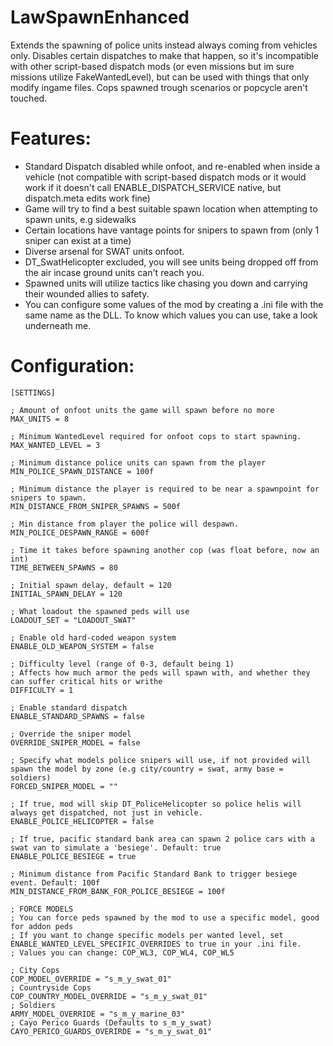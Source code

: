 # LawSpawnEnhanced
Extends the spawning of police units instead always coming from vehicles only. Disables certain dispatches to make that happen, so it's incompatible with other
script-based dispatch mods (or even missions but im sure missions utilize FakeWantedLevel), but can be used with things that only modify ingame files.
Cops spawned trough scenarios or popcycle aren't touched.

# Features:
* Standard Dispatch disabled while onfoot, and re-enabled when inside a vehicle (not compatible with script-based dispatch mods or it would work if it doesn't call ENABLE_DISPATCH_SERVICE native, but dispatch.meta edits work fine)
* Game will try to find a best suitable spawn location when attempting to spawn units, e.g sidewalks
* Certain locations have vantage points for snipers to spawn from (only 1 sniper can exist at a time)
* Diverse arsenal for SWAT units onfoot.
* DT_SwatHelicopter excluded, you will see units being dropped off from the air incase ground units can't reach you.
* Spawned units will utilize tactics like chasing you down and carrying their wounded allies to safety.
* You can configure some values of the mod by creating a .ini file with the same name as the DLL. To know which values you can use, take a look underneath me.

# Configuration:

```
[SETTINGS]

; Amount of onfoot units the game will spawn before no more
MAX_UNITS = 8

; Minimum WantedLevel required for onfoot cops to start spawning.
MAX_WANTED_LEVEL = 3

; Minimum distance police units can spawn from the player
MIN_POLICE_SPAWN_DISTANCE = 100f

; Minimum distance the player is required to be near a spawnpoint for snipers to spawn.
MIN_DISTANCE_FROM_SNIPER_SPAWNS = 500f

; Min distance from player the police will despawn.
MIN_POLICE_DESPAWN_RANGE = 600f

; Time it takes before spawning another cop (was float before, now an int)
TIME_BETWEEN_SPAWNS = 80

; Initial spawn delay, default = 120
INITIAL_SPAWN_DELAY = 120

; What loadout the spawned peds will use
LOADOUT_SET = "LOADOUT_SWAT"

; Enable old hard-coded weapon system
ENABLE_OLD_WEAPON_SYSTEM = false

; Difficulty level (range of 0-3, default being 1)
; Affects how much armor the peds will spawn with, and whether they can suffer critical hits or writhe
DIFFICULTY = 1

; Enable standard dispatch
ENABLE_STANDARD_SPAWNS = false

; Override the sniper model
OVERRIDE_SNIPER_MODEL = false

; Specify what models police snipers will use, if not provided will spawn the model by zone (e.g city/country = swat, army base = soldiers)
FORCED_SNIPER_MODEL = ""

; If true, mod will skip DT_PoliceHelicopter so police helis will always get dispatched, not just in vehicle.
ENABLE_POLICE_HELICOPTER = false

; If true, pacific standard bank area can spawn 2 police cars with a swat van to simulate a 'besiege'. Default: true
ENABLE_POLICE_BESIEGE = true

; Minimum distance from Pacific Standard Bank to trigger besiege event. Default: 100f
MIN_DISTANCE_FROM_BANK_FOR_POLICE_BESIEGE = 100f

; FORCE MODELS
; You can force peds spawned by the mod to use a specific model, good for addon peds
; If you want to change specific models per wanted level, set ENABLE_WANTED_LEVEL_SPECIFIC_OVERRIDES to true in your .ini file.
; Values you can change: COP_WL3, COP_WL4, COP_WL5

; City Cops
COP_MODEL_OVERRIDE = "s_m_y_swat_01"
; Countryside Cops
COP_COUNTRY_MODEL_OVERRIDE = "s_m_y_swat_01"
; Soldiers
ARMY_MODEL_OVERRIDE = "s_m_y_marine_03"
; Cayo Perico Guards (Defaults to s_m_y_swat)
CAYO_PERICO_GUARDS_OVERIRDE = "s_m_y_swat_01"
```
